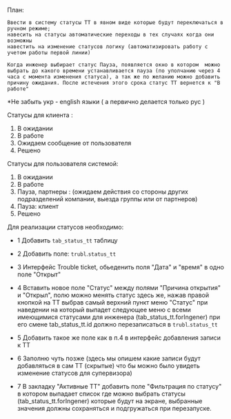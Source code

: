 

План:

    Ввести в систему статусы ТТ в явном виде которые будут переключаться в ручном режиме;
    навесить на статусы автоматические переходы в тех случаях когда они возможны
    навестить на изменение статусов логику (автоматизировать работу с учетом работы первой линии)

    Когда инженер выбирает статус Пауза, появляется окно в котором  можно выбрать до какого времени устанавливается пауза (по уполчанию через 4 часа с момента изменения статуса), а так же по желанию можно добавить причину ожидания. После истечения этого срока статус ТТ вернется к "В работе" 

*Не забыть укр - english языки ( а первично делается только рус )

Статусы для клиента :
1. В ожидании
2. В работе
3. Ожидаем сообщение от пользователя
4. Решено

Статусы для пользователя системой:
1. В ожидании
2. В работе
3. Пауза, партнеры : (ожидаем действия со стороны других подразделений компании, выезда группы или от партнеров)
4. Пауза: клиент
5. Решено

Для реализации статусов необходимо:
* 1 Добавить `tab_status_tt` таблицу 
* 2 Добавить поле: `trubl`.`status_tt`
* 3 Интерфейс Trouble ticket, обьеденить поля "Дата" и "время" в одно поле "Открыт"
* 4 Вставить новое поле "Статус" между полями "Причина открытия" и "Открыл", полю можно менять статус здесь же, нажав правой кнопкой  на ТТ выбрав самый верхний пункт меню "Статус" при наведении на который выпадет следующее меню с всеми имеющимися статусами для инженера (tab_status_tt.forIngener) при его смене tab_status_tt.id должно перезаписаться в `trubl`.`status_tt`

* 5 Добавить такое же поле как в п.4 в интерфейс добавления записи к ТТ
* 6 Заполню чуть позже (здесь мы опишем какие записи будут добавляться в сам ТТ (скрытые) что бы можно было увидеть изменение статусов для супервизора) 
* 7 В закладку "Активные ТТ" добавить поле "Фильтрация по статусу" в котором выпадает список где можно выбрать статусы (tab_status_tt.forIngener) которые будут на экране, выбранные значения должны сохраняться и подгружаться при перезапуске.
